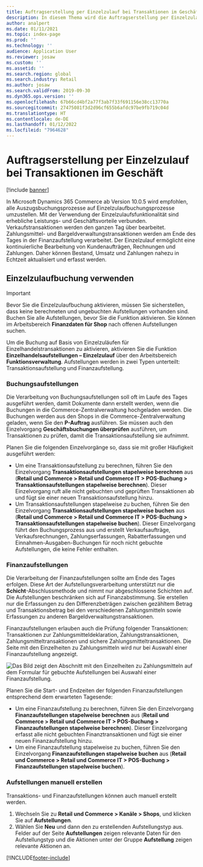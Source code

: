 ```yaml
---
title: Auftragserstellung per Einzelzulauf bei Transaktionen im Geschäft
description: In diesem Thema wird die Auftragserstellung per Einzelzulauf für Geschäftstransaktionen in Microsoft Dynamics 365 Commerce beschrieben.
author: analpert
ms.date: 01/11/2021
ms.topic: index-page
ms.prod: ''
ms.technology: ''
audience: Application User
ms.reviewer: josaw
ms.custom: ''
ms.assetid: ''
ms.search.region: global
ms.search.industry: Retail
ms.author: josaw
ms.search.validFrom: 2019-09-30
ms.dyn365.ops.version: ''
ms.openlocfilehash: 67b66cd4bf2a77f3ab7f33f691156e38cc13770a
ms.sourcegitcommit: 27475081f3d2d96cf655b6afdc97be9fb719c04d
ms.translationtype: HT
ms.contentlocale: de-DE
ms.lasthandoff: 01/12/2022
ms.locfileid: "7964628"
---
```

# <a name="trickle-feed-based-order-creation-for-retail-store-transactions"></a>Auftragserstellung per Einzelzulauf bei Transaktionen im Geschäft

[!include [banner](includes/banner.md)]

In Microsoft Dynamics 365 Commerce ab Version 10.0.5 wird empfohlen, alle Auszugsbuchungsprozesse auf Einzelzulaufbuchungsprozesse umzustellen. Mit der Verwendung der Einzelzulaufsfunktionalität sind erhebliche Leistungs- und Geschäftsvorteile verbunden. Verkaufstransaktionen werden den ganzen Tag über bearbeitet. Zahlungsmittel- und Bargeldverwaltungstransaktionen werden am Ende des Tages in der Finanzaufstellung verarbeitet. Der Einzelzulauf ermöglicht eine kontinuierliche Bearbeitung von Kundenaufträgen, Rechnungen und Zahlungen. Daher können Bestand, Umsatz und Zahlungen nahezu in Echtzeit aktualisiert und erfasst werden.

## <a name="use-trickle-feed-based-posting"></a>Einzelzulaufbuchung verwenden

> [!IMPORTANT]
> Bevor Sie die Einzelzulaufbuchung aktivieren, müssen Sie sicherstellen, dass keine berechneten und ungebuchten Aufstellungen vorhanden sind. Buchen Sie alle Aufstellungen, bevor Sie die Funktion aktivieren. Sie können im Arbeitsbereich **Finanzdaten für Shop** nach offenen Aufstellungen suchen.

Um die Buchung auf Basis von Einzelzuläufen für Einzelhandelstransaktionen zu aktivieren, aktivieren Sie die Funktion **Einzelhandelsaufstellungen – Einzelzulauf** über den Arbeitsbereich **Funktionsverwaltung**. Aufstellungen werden in zwei Typen unterteilt: Transaktionsaufstellung und Finanzaufstellung.

### <a name="transactional-statements"></a>Buchungsaufstellungen

Die Verarbeitung von Buchungsaufstellungen soll oft im Laufe des Tages ausgeführt werden, damit Dokumente dann erstellt werden, wenn die Buchungen in die Commerce-Zentralverwaltung hochgeladen werden. Die Buchungen werden aus den Shops in die Commerce-Zentralverwaltung geladen, wenn Sie den **P-Auftrag** ausführen. Sie müssen auch den Einzelvorgang **Geschäftsbuchungen überprüfen** ausführen, um Transaktionen zu prüfen, damit die Transaktionsaufstellung sie aufnimmt.

Planen Sie die folgenden Einzelvorgänge so, dass sie mit großer Häufigkeit ausgeführt werden:

- Um eine Transaktionsaufstellung zu berechnen, führen Sie den Einzelvorgang **Transaktionsaufstellungen stapelweise berechnen** aus (**Retail und Commerce \> Retail und Commerce IT \> POS-Buchung \> Transaktionsaufstellungen stapelweise berechnen**). Dieser Einzelvorgang ruft alle nicht gebuchten und geprüften Transaktionen ab und fügt sie einer neuen Transaktionsaufstellung hinzu.
- Um Transaktionsaufstellungen stapelweise zu buchen, führen Sie den Einzelvorgang **Transaktionsaufstellungen stapelweise buchen** aus (**Retail und Commerce \> Retail und Commerce IT \> POS-Buchung \> Transaktionsaufstellungen stapelweise buchen**). Dieser Einzelvorgang führt den Buchungsprozess aus und erstellt Verkaufsaufträge, Verkaufsrechnungen, Zahlungserfassungen, Rabatterfassungen und Einnahmen-Ausgaben-Buchungen für noch nicht gebuchte Aufstellungen, die keine Fehler enthalten. 

### <a name="financial-statements"></a>Finanzaufstellungen

Die Verarbeitung der Finanzaufstellungen sollte am Ende des Tages erfolgen. Diese Art der Aufstellungsverarbeitung unterstützt nur die **Schicht**-Abschlussmethode und nimmt nur abgeschlossene Schichten auf. Die Aufstellungen beschränken sich auf Finanzabstimmung. Sie erstellen nur die Erfassungen zu den Differenzbeträgen zwischen gezähltem Betrag und Transaktionsbetrag bei den verschiedenen Zahlungsmitteln sowie Erfassungen zu anderen Bargeldverwaltungstransaktionen.

Finanzaufstellungen erlauben auch die Prüfung folgender Transaktionen: Transaktionen zur Zahlungsmitteldeklaration, Zahlungstransaktionen, Zahlungsmitteltransaktionen und sichere Zahlungsmitteltransaktionen. Die Seite mit den Einzelheiten zu Zahlungsmitteln wird nur bei Auswahl einer Finanzaufstellung angezeigt.

![Das Bild zeigt den Abschnitt mit den Einzelheiten zu Zahlungsmitteln auf dem Formular für gebuchte Aufstellungen bei Auswahl einer Finanzaufstellung.](./media/Trickle-feed-posted-statements-transaction-view.png)

Planen Sie die Start- und Endzeiten der folgenden Finanzaufstellungen entsprechend dem erwarteten Tagesende:

- Um eine Finanzaufstellung zu berechnen, führen Sie den Einzelvorgang **Finanzaufstellungen stapelweise berechnen** aus (**Retail und Commerce \> Retail und Commerce IT \> POS-Buchung \> Finanzaufstellungen stapelweise berechnen**). Dieser Einzelvorgang erfasst alle nicht gebuchten Finanztransaktionen und fügt sie einer neuen Finanzaufstellung hinzu.
- Um eine Finanzaufstellung stapelweise zu buchen, führen Sie den Einzelvorgang **Finanzaufstellungen stapelweise buchen** aus (**Retail und Commerce \> Retail und Commerce IT \> POS-Buchung \> Finanzaufstellungen stapelweise buchen**).

### <a name="manually-create-statements"></a>Aufstellungen manuell erstellen

Transaktions- und Finanzaufstellungen können auch manuell erstellt werden. 

1. Wechseln Sie zu **Retail und Commerce \> Kanäle \> Shops**, und klicken Sie auf **Aufstellungen**. 
2. Wählen Sie **Neu** und dann den zu erstellenden Aufstellungstyp aus. Felder auf der Seite **Aufstellungen** zeigen relevante Daten für den Aufstellungstyp und die Aktionen unter der Gruppe **Aufstellung** zeigen relevante Aktionen an.

[!INCLUDE[footer-include](../includes/footer-banner.md)]
